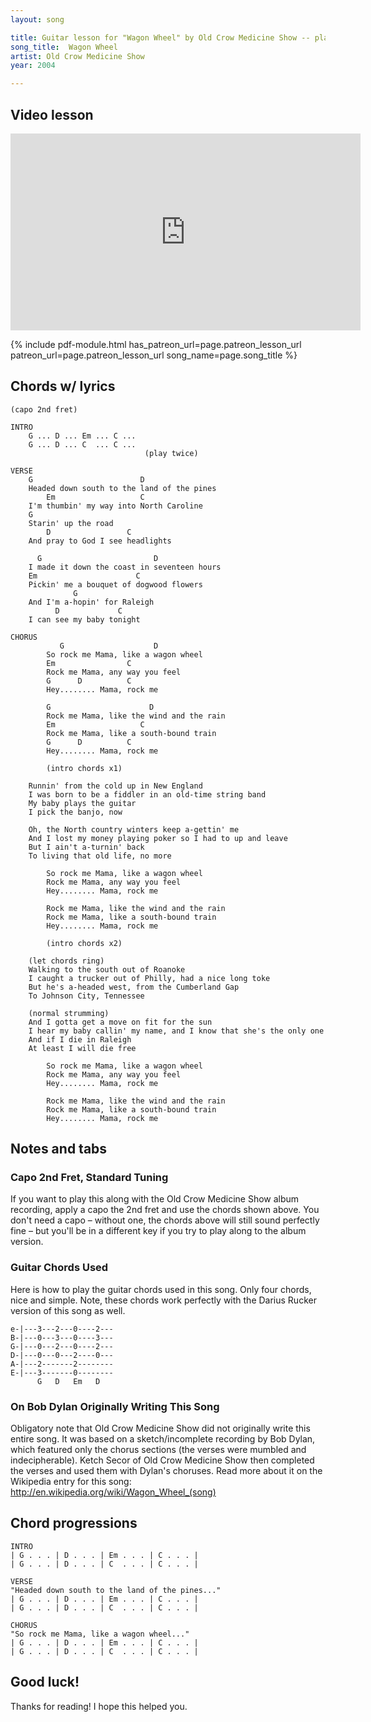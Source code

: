 ```yaml
---
layout: song

title: Guitar lesson for "Wagon Wheel" by Old Crow Medicine Show -- playsongnotes.com
song_title:  Wagon Wheel
artist: Old Crow Medicine Show
year: 2004

---
```


## Video lesson

<iframe width="560" height="315" src="https://www.youtube.com/embed/7BJVJz0rxZ8?showinfo=0" frameborder="0" allowfullscreen></iframe>

{% include pdf-module.html has_patreon_url=page.patreon_lesson_url patreon_url=page.patreon_lesson_url song_name=page.song_title %}

## Chords w/ lyrics

    (capo 2nd fret)

    INTRO
        G ... D ... Em ... C ...
        G ... D ... C  ... C ...
                                  (play twice)

    VERSE
        G                        D
        Headed down south to the land of the pines
            Em                   C
        I'm thumbin' my way into North Caroline
        G
        Starin' up the road
            D                 C
        And pray to God I see headlights

          G                         D
        I made it down the coast in seventeen hours
        Em                      C
        Pickin' me a bouquet of dogwood flowers
                  G
        And I'm a-hopin' for Raleigh
              D             C
        I can see my baby tonight

    CHORUS
               G                    D
            So rock me Mama, like a wagon wheel
            Em                C
            Rock me Mama, any way you feel
            G      D          C
            Hey........ Mama, rock me

            G                      D   
            Rock me Mama, like the wind and the rain
            Em                   C
            Rock me Mama, like a south-bound train
            G      D          C
            Hey........ Mama, rock me

            (intro chords x1)

        Runnin' from the cold up in New England
        I was born to be a fiddler in an old-time string band
        My baby plays the guitar
        I pick the banjo, now

        Oh, the North country winters keep a-gettin' me
        And I lost my money playing poker so I had to up and leave
        But I ain't a-turnin' back
        To living that old life, no more

            So rock me Mama, like a wagon wheel
            Rock me Mama, any way you feel
            Hey........ Mama, rock me

            Rock me Mama, like the wind and the rain
            Rock me Mama, like a south-bound train
            Hey........ Mama, rock me

            (intro chords x2)

        (let chords ring)
        Walking to the south out of Roanoke
        I caught a trucker out of Philly, had a nice long toke
        But he's a-headed west, from the Cumberland Gap
        To Johnson City, Tennessee

        (normal strumming)
        And I gotta get a move on fit for the sun
        I hear my baby callin' my name, and I know that she's the only one
        And if I die in Raleigh
        At least I will die free

            So rock me Mama, like a wagon wheel
            Rock me Mama, any way you feel
            Hey........ Mama, rock me

            Rock me Mama, like the wind and the rain
            Rock me Mama, like a south-bound train
            Hey........ Mama, rock me

## Notes and tabs

### Capo 2nd Fret, Standard Tuning
If you want to play this along with the Old Crow Medicine Show album recording, apply a capo the 2nd fret and use the chords shown above. You don't need a capo – without one, the chords above will still sound perfectly fine – but you'll be in a different key if you try to play along to the album version.

### Guitar Chords Used
Here is how to play the guitar chords used in this song. Only four chords, nice and simple. Note, these chords work perfectly with the Darius Rucker version of this song as well.

    e-|---3---2---0----2---
    B-|---0---3---0----3---
    G-|---0---2---0----2---
    D-|---0---0---2----0---
    A-|---2-------2--------
    E-|---3-------0--------
          G   D   Em   D

### On Bob Dylan Originally Writing This Song
Obligatory note that Old Crow Medicine Show did not originally write this entire song. It was based on a sketch/incomplete recording by Bob Dylan, which featured only the chorus sections (the verses were mumbled and indecipherable). Ketch Secor of Old Crow Medicine Show then completed the verses and used them with Dylan's choruses. Read more about it on the Wikipedia entry for this song: http://en.wikipedia.org/wiki/Wagon_Wheel_(song)

## Chord progressions

    INTRO
    | G . . . | D . . . | Em . . . | C . . . |
    | G . . . | D . . . | C  . . . | C . . . |

    VERSE
    "Headed down south to the land of the pines..."
    | G . . . | D . . . | Em . . . | C . . . |
    | G . . . | D . . . | C  . . . | C . . . |

    CHORUS
    "So rock me Mama, like a wagon wheel..."
    | G . . . | D . . . | Em . . . | C . . . |
    | G . . . | D . . . | C  . . . | C . . . |

## Good luck!

Thanks for reading! I hope this helped you.
